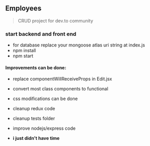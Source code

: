## Employees
> CRUD project for dev.to community


### start backend and front end
- for database replace your mongoose atlas uri string at index.js
- npm install
- npm start

#### Improvements can be done:
- replace componentWillReceiveProps in Edit.jsx
- convert most class components to functional
- css modifications can be done
- cleanup redux code
- cleanup tests folder
- improve nodejs/express code

- **i just didn't have time**
